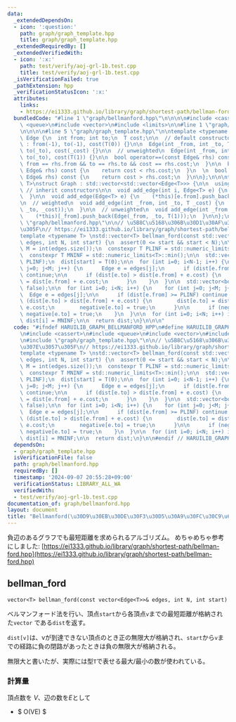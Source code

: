 ```yaml
---
data:
  _extendedDependsOn:
  - icon: ':question:'
    path: graph/graph_template.hpp
    title: graph/graph_template.hpp
  _extendedRequiredBy: []
  _extendedVerifiedWith:
  - icon: ':x:'
    path: test/verify/aoj-grl-1b.test.cpp
    title: test/verify/aoj-grl-1b.test.cpp
  _isVerificationFailed: true
  _pathExtension: hpp
  _verificationStatusIcon: ':x:'
  attributes:
    links:
    - https://ei1333.github.io/library/graph/shortest-path/bellman-ford.hpp
  bundledCode: "#line 1 \"graph/bellmanford.hpp\"\n\n\n\n#include <cassert>\n#include\
    \ <queue>\n#include <vector>\n#include <limits>\n\n#line 1 \"graph/graph_template.hpp\"\
    \n\n\n\n#line 5 \"graph/graph_template.hpp\"\n\ntemplate <typename T>\nstruct\
    \ Edge {\n  int from; int to;\n  T cost;\n\n  // default constructor\n  Edge ()\
    \ : from(-1), to(-1), cost(T(0)) {}\n\n  Edge(int _from, int _to, T _cost) : from(_from),\
    \ to(_to), cost(_cost) {}\n\n  // unweighted\n  Edge(int _from, int _to) : from(_from),\
    \ to(_to), cost(T(1)) {}\n\n  bool operator==(const Edge& rhs) const {\n    return\
    \ from == rhs.from && to == rhs.to && cost == rhs.cost;\n  }\n\n  bool operator<(const\
    \ Edge& rhs) const {\n    return cost < rhs.cost;\n  }\n  \n  bool operator>(const\
    \ Edge& rhs) const {\n    return cost > rhs.cost;\n  }\n\n};\n\n\ntemplate <typename\
    \ T>\nstruct Graph : std::vector<std::vector<Edge<T>>> {\n\n  using std::vector<std::vector<Edge<T>>>::vector;\
    \ // inherit constructors\n\n  void add_edge(int i, Edge<T> e) {\n    (*this)[i].push_back(e);\n\
    \  }\n\n  void add_edge(Edge<T> e) {\n    (*this)[e.from].push_back(e);\n  }\n\
    \n  // weighted\n  void add_edge(int _from, int _to, T _cost) {\n    (*this)[_from].push_back(Edge(_from,\
    \ _to, _cost));\n  }\n\n  // unweighted\n  void add_edge(int _from, int _to) {\n\
    \    (*this)[_from].push_back(Edge(_from, _to, T(1)));\n  }\n\n};\n\n\n#line 10\
    \ \"graph/bellmanford.hpp\"\n\n// \u5B8C\u5168\u306B\u30D1\u30AF\u30EA\u307E\u3057\
    \u305F\n// https://ei1333.github.io/library/graph/shortest-path/bellman-ford.hpp\n\
    template <typename T> \nstd::vector<T> bellman_ford(const std::vector<Edge<T>>&\
    \ edges, int N, int start) {\n  assert(0 <= start && start < N);\n\n  const int\
    \ M = int(edges.size());\n  constexpr T PLINF = std::numeric_limits<T>::max();\n\
    \  constexpr T MNINF = std::numeric_limits<T>::min();\n\n  std::vector<T> dist(N,\
    \ PLINF);\n  dist[start] = T(0);\n\n  for (int i=0; i<N-1; i++) {\n    for (int\
    \ j=0; j<M; j++) {\n      Edge e = edges[j];\n      if (dist[e.from] >= PLINF)\
    \ continue;\n\n      if (dist[e.to] > dist[e.from] + e.cost) {\n        dist[e.to]\
    \ = dist[e.from] + e.cost;\n      }\n    }\n  }\n\n  std::vector<bool> negative(N,\
    \ false);\n\n  for (int i=0; i<N; i++) {\n    for (int j=0; j<M; j++) {\n    \
    \  Edge e = edges[j];\n\n      if (dist[e.from] >= PLINF) continue;\n      if\
    \ (dist[e.to] > dist[e.from] + e.cost) {\n        dist[e.to] = dist[e.from] +\
    \ e.cost;\n        negative[e.to] = true;\n      }\n\n      if (negative[e.from])\
    \ negative[e.to] = true;\n    }\n  }\n\n  for (int i=0; i<N; i++) if (negative[i])\
    \ dist[i] = MNINF;\n\n  return dist;\n}\n\n\n"
  code: "#ifndef HARUILIB_GRAPH_BELLMANFORD_HPP\n#define HARUILIB_GRAPH_BELLMANFORD_HPP\n\
    \n#include <cassert>\n#include <queue>\n#include <vector>\n#include <limits>\n\
    \n#include \"graph/graph_template.hpp\"\n\n// \u5B8C\u5168\u306B\u30D1\u30AF\u30EA\
    \u307E\u3057\u305F\n// https://ei1333.github.io/library/graph/shortest-path/bellman-ford.hpp\n\
    template <typename T> \nstd::vector<T> bellman_ford(const std::vector<Edge<T>>&\
    \ edges, int N, int start) {\n  assert(0 <= start && start < N);\n\n  const int\
    \ M = int(edges.size());\n  constexpr T PLINF = std::numeric_limits<T>::max();\n\
    \  constexpr T MNINF = std::numeric_limits<T>::min();\n\n  std::vector<T> dist(N,\
    \ PLINF);\n  dist[start] = T(0);\n\n  for (int i=0; i<N-1; i++) {\n    for (int\
    \ j=0; j<M; j++) {\n      Edge e = edges[j];\n      if (dist[e.from] >= PLINF)\
    \ continue;\n\n      if (dist[e.to] > dist[e.from] + e.cost) {\n        dist[e.to]\
    \ = dist[e.from] + e.cost;\n      }\n    }\n  }\n\n  std::vector<bool> negative(N,\
    \ false);\n\n  for (int i=0; i<N; i++) {\n    for (int j=0; j<M; j++) {\n    \
    \  Edge e = edges[j];\n\n      if (dist[e.from] >= PLINF) continue;\n      if\
    \ (dist[e.to] > dist[e.from] + e.cost) {\n        dist[e.to] = dist[e.from] +\
    \ e.cost;\n        negative[e.to] = true;\n      }\n\n      if (negative[e.from])\
    \ negative[e.to] = true;\n    }\n  }\n\n  for (int i=0; i<N; i++) if (negative[i])\
    \ dist[i] = MNINF;\n\n  return dist;\n}\n\n#endif // HARUILIB_GRAPH_BELLMANFORD_HPP"
  dependsOn:
  - graph/graph_template.hpp
  isVerificationFile: false
  path: graph/bellmanford.hpp
  requiredBy: []
  timestamp: '2024-09-07 20:55:28+09:00'
  verificationStatus: LIBRARY_ALL_WA
  verifiedWith:
  - test/verify/aoj-grl-1b.test.cpp
documentation_of: graph/bellmanford.hpp
layout: document
title: "Bellmanford(\u30D9\u30EB\u30DE\u30F3\u30D5\u30A9\u30FC\u30C9\u6CD5)"
---
```


負辺のあるグラフでも最短距離を求められるアルゴリズム。
めちゃめちゃ参考にしました: [https://ei1333.github.io/library/graph/shortest-path/bellman-ford.hpp](https://ei1333.github.io/library/graph/shortest-path/bellman-ford.hpp)

## bellman_ford
```
vector<T> bellman_ford(const vector<Edge<T>>& edges, int N, int start)
```

ベルマンフォード法を行い、頂点`start`から各頂点`v`までの最短距離が格納された`vector`
である`dist`を返す。

`dist[v]`は、vが到達できない頂点のとき正の無限大が格納され、`start`から`v`までの経路に負の閉路があったときは負の無限大が格納される。

無限大と書いたが、実際には型`T`で表せる最大/最小の数が使われている。

### 計算量

頂点数を $V$、辺の数を$E$として
- $ O(VE) $

